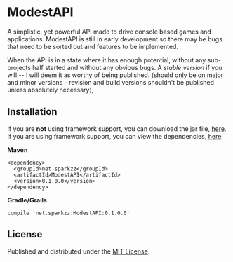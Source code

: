 ModestAPI
=
A simplistic, yet powerful API made to drive console based games and applications. ModestAPI is still in early development so there may be bugs that need to be sorted out and features to be implemented.

When the API is in a state where it has enough potential, without any sub-projects half started and without any obvious bugs. A *stable version* if you will -- I will deem it as worthy of being published. (should only be on major and minor versions - revision and build versions shouldn't be published unless absolutely necessary),

Installation
-
If you are **not** using framework support, you can download the jar file, [here](http://dl.sparkzz.net/ModestAPI/ModestAPI.jar).<br>
If you are using framework support, you can view the dependencies, [here](http://sparkzz.net/repo/dependency-info.html):

**Maven**
```
<dependency>
  <groupId>net.sparkzz</groupId>
  <artifactId>ModestAPI</artifactId>
  <version>0.1.0.0</version>
</dependency>
```
**Gradle/Grails**
```
compile 'net.sparkzz:ModestAPI:0.1.0.0'
```

License
-
Published and distributed under the [MIT License](https://github.com/BrendonButler/ModestAPI/blob/master/License.md).